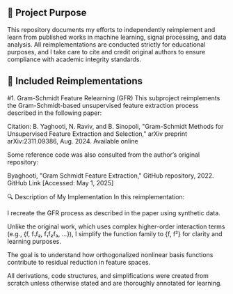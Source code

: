 ## 📘 Project Purpose
This repository documents my efforts to independently reimplement and learn from published works in machine learning, signal processing, and data analysis.
All reimplementations are conducted strictly for educational purposes, and I take care to cite and credit original authors to ensure compliance with academic integrity standards.

## 📌 Included Reimplementations

#1. Gram-Schmidt Feature Relearning (GFR)
This subproject reimplements the Gram-Schmidt-based unsupervised feature extraction process described in the following paper:

Citation:
B. Yaghooti, N. Raviv, and B. Sinopoli,
"Gram-Schmidt Methods for Unsupervised Feature Extraction and Selection,"
arXiv preprint arXiv:2311.09386, Aug. 2024.
Available online

Some reference code was also consulted from the author’s original repository:

Byaghooti, "Gram Schmidt Feature Extraction," GitHub repository, 2022.
GitHub Link
[Accessed: May 1, 2025]

🔍 Description of My Implementation
In this reimplementation:

I recreate the GFR process as described in the paper using synthetic data.

Unlike the original work, which uses complex higher-order interaction terms (e.g., {f, f₁f₂, f₁f₂f₃, ...}), I simplify the function family to {f, f²} for clarity and learning purposes.

The goal is to understand how orthogonalized nonlinear basis functions contribute to residual reduction in feature spaces.

All derivations, code structures, and simplifications were created from scratch unless otherwise stated and are thoroughly annotated for learning.

